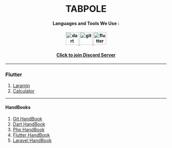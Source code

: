 <h1 align="center">
  TABPOLE
</h1>

  
<h4 align="center">Languages and Tools We Use :<h4>
  
<p align="center"> 
  <a href="https://dart.dev" target="_blank" rel="noreferrer"> 
    <img src="https://www.vectorlogo.zone/logos/dartlang/dartlang-icon.svg" alt="dart" width="40" height="40"/> 
  </a> 
    <a href="https://git-scm.com/" target="_blank" rel="noreferrer">
    <img src="https://www.vectorlogo.zone/logos/git-scm/git-scm-icon.svg" alt="git" width="40" height="40"/>
  </a>
  <a href="https://flutter.dev" target="_blank" rel="noreferrer"> 
    <img src="https://www.vectorlogo.zone/logos/flutterio/flutterio-icon.svg" alt="flutter" width="40" height="40"/> 
  </a> 
</p>


<h4 align="center">
  <a href="https://discord.gg/mFXvyddT" target="_blank">Click to join Discord Server</a>
</h4>
  
<hr>
  
<h3> Flutter </h3>

<ol>
  <li>
    <a href="https://github.com/tabpole/laramin" target="_blank">Laramin</a>
  </li>
  <li>
    <a href="https://github.com/tabpole/calculator" target="_blank">Calculator</a>
  </li>
</ol>
  
 <hr>
 
 <h4> HandBooks </h4>

<ol>
  <li>
    <a href="https://github.com/tabpole/git-handbook" target="_blank"> Git HandBook </a>
  </li>
  <li>
    <a href="https://github.com/tabpole/dart-handbook" target="_blank"> Dart HandBook </a>
  </li>
  <li>
    <a href="https://github.com/tabpole/php-handbook" target="_blank"> Php HandBook </a>
  </li>
  <li>
    <a href="https://github.com/tabpole/flutter-handbook" target="_blank"> Flutter HandBook </a>
  </li>
  <li>
    <a href="https://github.com/tabpole/laravel-handbook" target="_blank"> Laravel HandBook </a>
  </li>
</ol>
